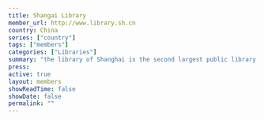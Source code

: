 ```yaml
---
title: Shangai Library
member_url: http://www.library.sh.cn
country: China
series: ["country"] 
tags: ["members"]
categories: ["Libraries"]
summary: "the library of Shanghai is the second largest public library in China."
press:
active: true
layout: members 
showReadTime: false
showDate: false
permalink: ""
---
```

